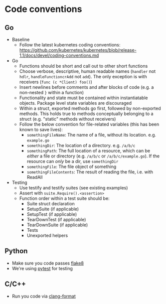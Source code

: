 # Code conventions

## Go

  - Baseline
    - Follow the latest kubernetes coding conventions: https://github.com/kubernetes/kubernetes/blob/release-1.1/docs/devel/coding-conventions.md
  - Go
    - Functions should be short and call out to other short functions
    - Choose verbose, descriptive, human readable names (`handler` not `hdlr`, `handleFunctioncrAdd` not `add`). The only exception is with receivers (`func (c *Client) foo()`)
    - Insert newlines before comments and after blocks of code (e.g. a non-nested `}` within a function)
    - Functionality and state must be contained within instantiatable objects. Package level state variables are discouraged
    - Within a struct, exported methods go first, followed by non-exported methods. This holds true to methods conceptually belonging to a struct (e.g. "static" methods without receivers)
    - Follow the below convention for file-related variables (this has been known to save lives):
      - `somethingFileName`: The name of a file, without its location. e.g. `example.go`
      - `somethingDir`: The location of a directory. e.g. `/a/b/c`
      - `somethingPath`: The full location of a resource, which can be _either_ a file or directory (e.g. `/a/b/c` or `/a/b/c/example.go`). If the resource can _only_ be a dir, use `somethingDir`
      - `somethingFile`: The file object of something
      - `somethingFileContents`: The result of reading the file, i.e. with ReadAll
  - Testing
    - Use testify and testify suites (see existing examples)
    - Assert with `suite.Require().<assertion>`
    - Function order within a test suite should be:
      - Suite struct declaration
      - SetupSuite (if applicable)
      - SetupTest (if applicable)
      - TearDownTest (if applicable)
      - TearDownSuite (if applicable)
      - Tests
      - Unexported helpers

## Python
- Make sure you code passes [flake8][flake8]
- We're using [pytest][pytest] for testing

[flake8]: http://flake8.pycqa.org/en/latest/ 
[pytest]: https://docs.pytest.org/en/latest/


## C/C++
- Run you code via [clang-format][clang-format]

[clang-format]: https://clang.llvm.org/docs/ClangFormat.html
